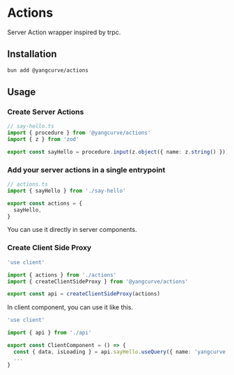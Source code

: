 # Actions

Server Action wrapper inspired by trpc.

## Installation

```sh
bun add @yangcurve/actions
```

## Usage

### Create Server Actions

```ts
// say-hello.ts
import { procedure } from '@yangcurve/actions'
import { z } from 'zod'

export const sayHello = procedure.input(z.object({ name: z.string() })).query(({ name }) => `Hello, ${name}!`)
```

### Add your server actions in a single entrypoint

```ts
// actions.ts
import { sayHello } from './say-hello'

export const actions = {
  sayHello,
}
```

You can use it directly in server components.

### Create Client Side Proxy

```ts
'use client'

import { actions } from './actions'
import { createClientSideProxy } from '@yangcurve/actions'

export const api = createClientSideProxy(actions)
```

In client component, you can use it like this.

```ts
'use client'

import { api } from './api'

export const ClientComponent = () => {
  const { data, isLoading } = api.sayHello.useQuery({ name: 'yangcurve' })
  ...
}
```
